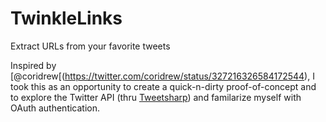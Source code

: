TwinkleLinks
============

Extract URLs from your favorite tweets

Inspired by [@coridrew[(https://twitter.com/coridrew/status/327216326584172544), I took this as an opportunity to create a quick-n-dirty proof-of-concept and to explore the Twitter API (thru [Tweetsharp](https://github.com/danielcrenna/tweetsharp)) and familarize myself with OAuth authentication.
